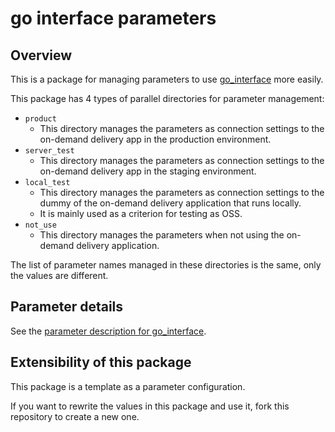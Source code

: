 # go interface parameters

## Overview
This is a package for managing parameters to use [go_interface](https://github.com/eve-autonomy/go_interface) more easily.

This package has 4 types of parallel directories for parameter management:
- `product`
  - This directory manages the parameters as connection settings to the on-demand delivery app in the production environment.
- `server_test`
  - This directory manages the parameters as connection settings to the on-demand delivery app in the staging environment.
- `local_test`
  - This directory manages the parameters as connection settings to the dummy of the on-demand delivery application that runs locally.
  - It is mainly used as a criterion for testing as OSS.
- `not_use`
  - This directory manages the parameters when not using the on-demand delivery application.

The list of parameter names managed in these directories is the same, only the values are different.

## Parameter details
See the [parameter description for go_interface](https://github.com/eve-autonomy/go_interface#parameter-description).

## Extensibility of this package
This package is a template as a parameter configuration.

If you want to rewrite the values in this package and use it, fork this repository to create a new one.
